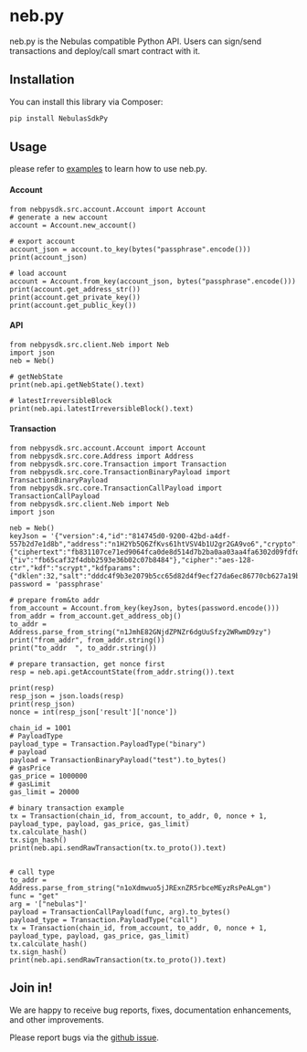 # neb.py

neb.py is the Nebulas compatible Python API.
Users can sign/send transactions and deploy/call smart contract with it.

## Installation

You can install this library via Composer:
```sh
pip install NebulasSdkPy
```

## Usage

please refer to [examples](/example) to learn how to use neb.py.

#### Account

```
from nebpysdk.src.account.Account import Account
# generate a new account
account = Account.new_account()

# export account
account_json = account.to_key(bytes("passphrase".encode()))
print(account_json)

# load account
account = Account.from_key(account_json, bytes("passphrase".encode()))
print(account.get_address_str())
print(account.get_private_key())
print(account.get_public_key())

```

#### API

```
from nebpysdk.src.client.Neb import Neb
import json
neb = Neb()

# getNebState
print(neb.api.getNebState().text)

# latestIrreversibleBlock
print(neb.api.latestIrreversibleBlock().text)
```

#### Transaction

```
from nebpysdk.src.account.Account import Account
from nebpysdk.src.core.Address import Address
from nebpysdk.src.core.Transaction import Transaction
from nebpysdk.src.core.TransactionBinaryPayload import TransactionBinaryPayload
from nebpysdk.src.core.TransactionCallPayload import TransactionCallPayload
from nebpysdk.src.client.Neb import Neb
import json

neb = Neb()
keyJson = '{"version":4,"id":"814745d0-9200-42bd-a4df-557b2d7e1d8b","address":"n1H2Yb5Q6ZfKvs61htVSV4b1U2gr2GA9vo6","crypto":{"ciphertext":"fb831107ce71ed9064fca0de8d514d7b2ba0aa03aa4fa6302d09fdfdfad23a18","cipherparams":{"iv":"fb65caf32f4dbb2593e36b02c07b8484"},"cipher":"aes-128-ctr","kdf":"scrypt","kdfparams":{"dklen":32,"salt":"dddc4f9b3e2079b5cc65d82d4f9ecf27da6ec86770cb627a19bc76d094bf9472","n":4096,"r":8,"p":1},"mac":"1a66d8e18d10404440d2762c0d59d0ce9e12a4bbdfc03323736a435a0761ee23","machash":"sha3256"}}';
password = 'passphrase'

# prepare from&to addr
from_account = Account.from_key(keyJson, bytes(password.encode()))
from_addr = from_account.get_address_obj()
to_addr = Address.parse_from_string("n1JmhE82GNjdZPNZr6dgUuSfzy2WRwmD9zy")
print("from_addr", from_addr.string())
print("to_addr  ", to_addr.string())

# prepare transaction, get nonce first
resp = neb.api.getAccountState(from_addr.string()).text

print(resp)
resp_json = json.loads(resp)
print(resp_json)
nonce = int(resp_json['result']['nonce'])

chain_id = 1001
# PayloadType
payload_type = Transaction.PayloadType("binary")
# payload
payload = TransactionBinaryPayload("test").to_bytes()
# gasPrice
gas_price = 1000000
# gasLimit
gas_limit = 20000

# binary transaction example
tx = Transaction(chain_id, from_account, to_addr, 0, nonce + 1, payload_type, payload, gas_price, gas_limit)
tx.calculate_hash()
tx.sign_hash()
print(neb.api.sendRawTransaction(tx.to_proto()).text)


# call type
to_addr = Address.parse_from_string("n1oXdmwuo5jJRExnZR5rbceMEyzRsPeALgm")
func = "get"
arg = '["nebulas"]'
payload = TransactionCallPayload(func, arg).to_bytes()
payload_type = Transaction.PayloadType("call")
tx = Transaction(chain_id, from_account, to_addr, 0, nonce + 1, payload_type, payload, gas_price, gas_limit)
tx.calculate_hash()
tx.sign_hash()
print(neb.api.sendRawTransaction(tx.to_proto()).text)

```

## Join in!

We are happy to receive bug reports, fixes, documentation enhancements, and other improvements.

Please report bugs via the [github issue](/issues).

